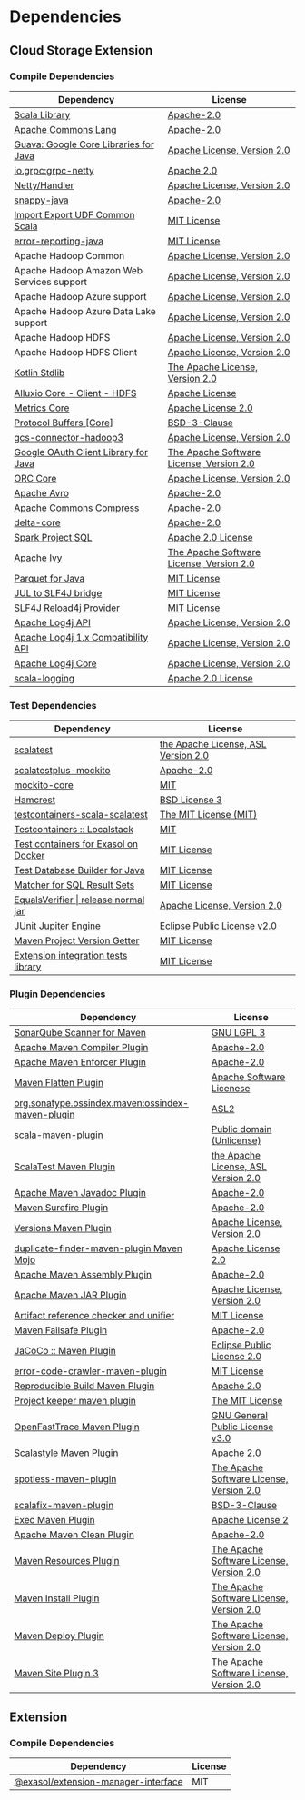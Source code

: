 <!-- @formatter:off -->
# Dependencies

## Cloud Storage Extension

### Compile Dependencies

| Dependency                                 | License                                       |
| ------------------------------------------ | --------------------------------------------- |
| [Scala Library][0]                         | [Apache-2.0][1]                               |
| [Apache Commons Lang][2]                   | [Apache-2.0][3]                               |
| [Guava: Google Core Libraries for Java][4] | [Apache License, Version 2.0][5]              |
| [io.grpc:grpc-netty][6]                    | [Apache 2.0][7]                               |
| [Netty/Handler][8]                         | [Apache License, Version 2.0][1]              |
| [snappy-java][9]                           | [Apache-2.0][10]                              |
| [Import Export UDF Common Scala][11]       | [MIT License][12]                             |
| [error-reporting-java][13]                 | [MIT License][14]                             |
| Apache Hadoop Common                       | [Apache License, Version 2.0][3]              |
| Apache Hadoop Amazon Web Services support  | [Apache License, Version 2.0][3]              |
| Apache Hadoop Azure support                | [Apache License, Version 2.0][3]              |
| Apache Hadoop Azure Data Lake support      | [Apache License, Version 2.0][3]              |
| Apache Hadoop HDFS                         | [Apache License, Version 2.0][3]              |
| Apache Hadoop HDFS Client                  | [Apache License, Version 2.0][3]              |
| [Kotlin Stdlib][15]                        | [The Apache License, Version 2.0][5]          |
| [Alluxio Core - Client - HDFS][16]         | [Apache License][17]                          |
| [Metrics Core][18]                         | [Apache License 2.0][10]                      |
| [Protocol Buffers [Core]][19]              | [BSD-3-Clause][20]                            |
| [gcs-connector-hadoop3][21]                | [Apache License, Version 2.0][5]              |
| [Google OAuth Client Library for Java][22] | [The Apache Software License, Version 2.0][3] |
| [ORC Core][23]                             | [Apache License, Version 2.0][3]              |
| [Apache Avro][24]                          | [Apache-2.0][3]                               |
| [Apache Commons Compress][25]              | [Apache-2.0][3]                               |
| [delta-core][26]                           | [Apache-2.0][27]                              |
| [Spark Project SQL][28]                    | [Apache 2.0 License][29]                      |
| [Apache Ivy][30]                           | [The Apache Software License, Version 2.0][5] |
| [Parquet for Java][31]                     | [MIT License][32]                             |
| [JUL to SLF4J bridge][33]                  | [MIT License][34]                             |
| [SLF4J Reload4j Provider][35]              | [MIT License][34]                             |
| [Apache Log4j API][36]                     | [Apache License, Version 2.0][3]              |
| [Apache Log4j 1.x Compatibility API][37]   | [Apache License, Version 2.0][3]              |
| [Apache Log4j Core][38]                    | [Apache License, Version 2.0][3]              |
| [scala-logging][39]                        | [Apache 2.0 License][29]                      |

### Test Dependencies

| Dependency                                 | License                                   |
| ------------------------------------------ | ----------------------------------------- |
| [scalatest][40]                            | [the Apache License, ASL Version 2.0][27] |
| [scalatestplus-mockito][41]                | [Apache-2.0][27]                          |
| [mockito-core][42]                         | [MIT][43]                                 |
| [Hamcrest][44]                             | [BSD License 3][45]                       |
| [testcontainers-scala-scalatest][46]       | [The MIT License (MIT)][47]               |
| [Testcontainers :: Localstack][48]         | [MIT][49]                                 |
| [Test containers for Exasol on Docker][50] | [MIT License][51]                         |
| [Test Database Builder for Java][52]       | [MIT License][53]                         |
| [Matcher for SQL Result Sets][54]          | [MIT License][55]                         |
| [EqualsVerifier \| release normal jar][56] | [Apache License, Version 2.0][3]          |
| [JUnit Jupiter Engine][57]                 | [Eclipse Public License v2.0][58]         |
| [Maven Project Version Getter][59]         | [MIT License][60]                         |
| [Extension integration tests library][61]  | [MIT License][62]                         |

### Plugin Dependencies

| Dependency                                              | License                                       |
| ------------------------------------------------------- | --------------------------------------------- |
| [SonarQube Scanner for Maven][63]                       | [GNU LGPL 3][64]                              |
| [Apache Maven Compiler Plugin][65]                      | [Apache-2.0][3]                               |
| [Apache Maven Enforcer Plugin][66]                      | [Apache-2.0][3]                               |
| [Maven Flatten Plugin][67]                              | [Apache Software Licenese][3]                 |
| [org.sonatype.ossindex.maven:ossindex-maven-plugin][68] | [ASL2][5]                                     |
| [scala-maven-plugin][69]                                | [Public domain (Unlicense)][70]               |
| [ScalaTest Maven Plugin][71]                            | [the Apache License, ASL Version 2.0][27]     |
| [Apache Maven Javadoc Plugin][72]                       | [Apache-2.0][3]                               |
| [Maven Surefire Plugin][73]                             | [Apache-2.0][3]                               |
| [Versions Maven Plugin][74]                             | [Apache License, Version 2.0][3]              |
| [duplicate-finder-maven-plugin Maven Mojo][75]          | [Apache License 2.0][29]                      |
| [Apache Maven Assembly Plugin][76]                      | [Apache-2.0][3]                               |
| [Apache Maven JAR Plugin][77]                           | [Apache License, Version 2.0][3]              |
| [Artifact reference checker and unifier][78]            | [MIT License][79]                             |
| [Maven Failsafe Plugin][80]                             | [Apache-2.0][3]                               |
| [JaCoCo :: Maven Plugin][81]                            | [Eclipse Public License 2.0][82]              |
| [error-code-crawler-maven-plugin][83]                   | [MIT License][84]                             |
| [Reproducible Build Maven Plugin][85]                   | [Apache 2.0][5]                               |
| [Project keeper maven plugin][86]                       | [The MIT License][87]                         |
| [OpenFastTrace Maven Plugin][88]                        | [GNU General Public License v3.0][89]         |
| [Scalastyle Maven Plugin][90]                           | [Apache 2.0][29]                              |
| [spotless-maven-plugin][91]                             | [The Apache Software License, Version 2.0][3] |
| [scalafix-maven-plugin][92]                             | [BSD-3-Clause][20]                            |
| [Exec Maven Plugin][93]                                 | [Apache License 2][3]                         |
| [Apache Maven Clean Plugin][94]                         | [Apache-2.0][3]                               |
| [Maven Resources Plugin][95]                            | [The Apache Software License, Version 2.0][5] |
| [Maven Install Plugin][96]                              | [The Apache Software License, Version 2.0][5] |
| [Maven Deploy Plugin][97]                               | [The Apache Software License, Version 2.0][5] |
| [Maven Site Plugin 3][98]                               | [The Apache Software License, Version 2.0][5] |

## Extension

### Compile Dependencies

| Dependency                                | License |
| ----------------------------------------- | ------- |
| [@exasol/extension-manager-interface][99] | MIT     |

[0]: https://www.scala-lang.org/
[1]: https://www.apache.org/licenses/LICENSE-2.0
[2]: https://commons.apache.org/proper/commons-lang/
[3]: https://www.apache.org/licenses/LICENSE-2.0.txt
[4]: https://github.com/google/guava
[5]: http://www.apache.org/licenses/LICENSE-2.0.txt
[6]: https://github.com/grpc/grpc-java
[7]: https://opensource.org/licenses/Apache-2.0
[8]: https://netty.io/netty-handler/
[9]: https://github.com/xerial/snappy-java
[10]: https://www.apache.org/licenses/LICENSE-2.0.html
[11]: https://github.com/exasol/import-export-udf-common-scala/
[12]: https://github.com/exasol/import-export-udf-common-scala/blob/main/LICENSE
[13]: https://github.com/exasol/error-reporting-java/
[14]: https://github.com/exasol/error-reporting-java/blob/main/LICENSE
[15]: https://kotlinlang.org/
[16]: https://www.alluxio.io/alluxio-dora/alluxio-core/alluxio-core-client/alluxio-core-client-hdfs/
[17]: https://github.com/alluxio/alluxio/blob/master/LICENSE
[18]: https://metrics.dropwizard.io/metrics-core
[19]: https://github.com/protocolbuffers/protobuf/tree/main/java
[20]: https://opensource.org/licenses/BSD-3-Clause
[21]: https://github.com/GoogleCloudDataproc/hadoop-connectors/tree/master/gcs
[22]: https://github.com/googleapis/google-oauth-java-client
[23]: https://orc.apache.org/
[24]: https://avro.apache.org
[25]: https://commons.apache.org/proper/commons-compress/
[26]: https://delta.io/
[27]: http://www.apache.org/licenses/LICENSE-2.0
[28]: https://spark.apache.org/
[29]: http://www.apache.org/licenses/LICENSE-2.0.html
[30]: http://ant.apache.org/ivy/
[31]: https://github.com/exasol/parquet-io-java/
[32]: https://github.com/exasol/parquet-io-java/blob/main/LICENSE
[33]: http://www.slf4j.org
[34]: http://www.opensource.org/licenses/mit-license.php
[35]: http://reload4j.qos.ch
[36]: https://logging.apache.org/log4j/2.x/log4j-api/
[37]: https://logging.apache.org/log4j/2.x/
[38]: https://logging.apache.org/log4j/2.x/log4j-core/
[39]: https://github.com/lightbend/scala-logging
[40]: http://www.scalatest.org
[41]: https://github.com/scalatest/scalatestplus-mockito
[42]: https://github.com/mockito/mockito
[43]: https://github.com/mockito/mockito/blob/main/LICENSE
[44]: http://hamcrest.org/JavaHamcrest/
[45]: http://opensource.org/licenses/BSD-3-Clause
[46]: https://github.com/testcontainers/testcontainers-scala
[47]: https://opensource.org/licenses/MIT
[48]: https://java.testcontainers.org
[49]: http://opensource.org/licenses/MIT
[50]: https://github.com/exasol/exasol-testcontainers/
[51]: https://github.com/exasol/exasol-testcontainers/blob/main/LICENSE
[52]: https://github.com/exasol/test-db-builder-java/
[53]: https://github.com/exasol/test-db-builder-java/blob/main/LICENSE
[54]: https://github.com/exasol/hamcrest-resultset-matcher/
[55]: https://github.com/exasol/hamcrest-resultset-matcher/blob/main/LICENSE
[56]: https://www.jqno.nl/equalsverifier
[57]: https://junit.org/junit5/
[58]: https://www.eclipse.org/legal/epl-v20.html
[59]: https://github.com/exasol/maven-project-version-getter/
[60]: https://github.com/exasol/maven-project-version-getter/blob/main/LICENSE
[61]: https://github.com/exasol/extension-manager/
[62]: https://github.com/exasol/extension-manager/blob/main/LICENSE
[63]: http://sonarsource.github.io/sonar-scanner-maven/
[64]: http://www.gnu.org/licenses/lgpl.txt
[65]: https://maven.apache.org/plugins/maven-compiler-plugin/
[66]: https://maven.apache.org/enforcer/maven-enforcer-plugin/
[67]: https://www.mojohaus.org/flatten-maven-plugin/
[68]: https://sonatype.github.io/ossindex-maven/maven-plugin/
[69]: http://github.com/davidB/scala-maven-plugin
[70]: http://unlicense.org/
[71]: https://www.scalatest.org/user_guide/using_the_scalatest_maven_plugin
[72]: https://maven.apache.org/plugins/maven-javadoc-plugin/
[73]: https://maven.apache.org/surefire/maven-surefire-plugin/
[74]: https://www.mojohaus.org/versions/versions-maven-plugin/
[75]: https://basepom.github.io/duplicate-finder-maven-plugin
[76]: https://maven.apache.org/plugins/maven-assembly-plugin/
[77]: https://maven.apache.org/plugins/maven-jar-plugin/
[78]: https://github.com/exasol/artifact-reference-checker-maven-plugin/
[79]: https://github.com/exasol/artifact-reference-checker-maven-plugin/blob/main/LICENSE
[80]: https://maven.apache.org/surefire/maven-failsafe-plugin/
[81]: https://www.jacoco.org/jacoco/trunk/doc/maven.html
[82]: https://www.eclipse.org/legal/epl-2.0/
[83]: https://github.com/exasol/error-code-crawler-maven-plugin/
[84]: https://github.com/exasol/error-code-crawler-maven-plugin/blob/main/LICENSE
[85]: http://zlika.github.io/reproducible-build-maven-plugin
[86]: https://github.com/exasol/project-keeper/
[87]: https://github.com/exasol/project-keeper/blob/main/LICENSE
[88]: https://github.com/itsallcode/openfasttrace-maven-plugin
[89]: https://www.gnu.org/licenses/gpl-3.0.html
[90]: http://www.scalastyle.org
[91]: https://github.com/diffplug/spotless
[92]: https://github.com/evis/scalafix-maven-plugin
[93]: https://www.mojohaus.org/exec-maven-plugin
[94]: https://maven.apache.org/plugins/maven-clean-plugin/
[95]: http://maven.apache.org/plugins/maven-resources-plugin/
[96]: http://maven.apache.org/plugins/maven-install-plugin/
[97]: http://maven.apache.org/plugins/maven-deploy-plugin/
[98]: http://maven.apache.org/plugins/maven-site-plugin/
[99]: https://registry.npmjs.org/@exasol/extension-manager-interface/-/extension-manager-interface-0.3.1.tgz
